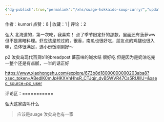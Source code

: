 ```yaml
---
{"dg-publish":true,"permalink":"/xhs/suage-hokkaido-soup-curry/","updated":"2025-03-17T22:53:48.652+08:00"}
---
```


作者：kumori
点赞：6   |   收藏：1   |   评论：2

弘大
北海道的，第一次吃，我喜欢！
点了季节限定虾的那款，里面还有菠萝ww但不是黑暗料理。虾应该是煎过的，很香，南瓜也很好吃，朋友点的鸡腿也很入味，总体很满足，选小份饭刚刚好～
	
p2 汝矣岛现代百货b1的breadpost 蕃茄味的碱水结 很好吃 但是因为是奶油吃完一整个还是有点腻，一半的话正好

https://www.xiaohongshu.com/explore/673b8d18000000000203aba8?xsec_token=ABedlK0mJpHKXVhHhsR_CTJqjr_dyB5WVR47Cs5RUIllU=&xsec_source=pc_user

评论区：===========

弘大这家店叫什么

> 应该是suage 汝矣岛也有一家